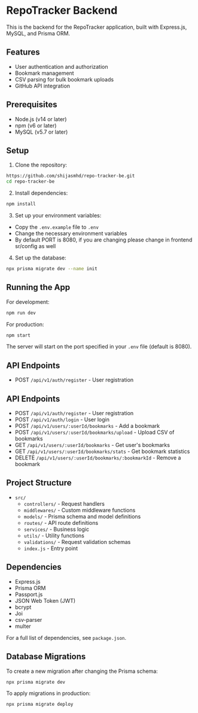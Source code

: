 # RepoTracker Backend

This is the backend for the RepoTracker application, built with Express.js, MySQL, and Prisma ORM.

## Features

- User authentication and authorization
- Bookmark management
- CSV parsing for bulk bookmark uploads
- GitHub API integration

## Prerequisites

- Node.js (v14 or later)
- npm (v6 or later)
- MySQL (v5.7 or later)

## Setup

1. Clone the repository:

```bash
https://github.com/shijasmhd/repo-tracker-be.git
cd repo-tracker-be
```

2. Install dependencies:

```bash
npm install
```

3. Set up your environment variables:

- Copy the `.env.example` file to `.env`
- Change the necessary environment variables
- By default PORT is 8080, if you are changing please change in frontend sr/config as well

4. Set up the database:

```bash
npx prisma migrate dev --name init
```

## Running the App

For development:

```bash
npm run dev
```

For production:

```bash
npm start
```

The server will start on the port specified in your `.env` file (default is 8080).

## API Endpoints

- POST `/api/v1/auth/register` - User registration

## API Endpoints

- POST `/api/v1/auth/register` - User registration
- POST `/api/v1/auth/login` - User login
- POST `/api/v1/users/:userId/bookmarks` - Add a bookmark
- POST `/api/v1/users/:userId/bookmarks/upload` - Upload CSV of bookmarks
- GET `/api/v1/users/:userId/bookmarks` - Get user's bookmarks
- GET `/api/v1/users/:userId/bookmarks/stats` - Get bookmark statistics
- DELETE `/api/v1/users/:userId/bookmarks/:bookmarkId` - Remove a bookmark

## Project Structure

- `src/`
  - `controllers/` - Request handlers
  - `middlewares/` - Custom middleware functions
  - `models/` - Prisma schema and model definitions
  - `routes/` - API route definitions
  - `services/` - Business logic
  - `utils/` - Utility functions
  - `validations/` - Request validation schemas
  - `index.js` - Entry point

## Dependencies

- Express.js
- Prisma ORM
- Passport.js
- JSON Web Token (JWT)
- bcrypt
- Joi
- csv-parser
- multer

For a full list of dependencies, see `package.json`.

## Database Migrations

To create a new migration after changing the Prisma schema:

```bash
npx prisma migrate dev
```

To apply migrations in production:

```bash
npx prisma migrate deploy
```
